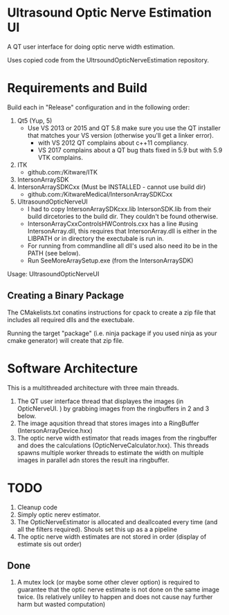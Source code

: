 # Ultrasound Optic Nerve Estimation UI

A QT user interface for doing optic nerve width estimation.

Uses copied code from the UltrsoundOpticNerveEstimation repository.



# Requirements and Build

Build each in "Release" configuration and in the following order:
1. Qt5 (Yup, 5)
   + Use VS 2013 or 2015 and QT 5.8 make sure you use the QT installer that matches your VS version (otherwise you'll get a linker error).
     + with VS 2012 QT complains about c++11 compliancy.
     + VS 2017 complains about a QT bug thats fixed in 5.9 but with 5.9 VTK complains.   
2. ITK
   + github.com:/Kitware/ITK
3. IntersonArraySDK
4. IntersonArraySDKCxx (Must be INSTALLED - cannot use build dir)
   + github.com:/KitwareMedical/IntersonArraySDKCxx
5. UltrasoundOpticNerveUI
    + I had to copy IntersonArraySDKcxx.lib IntersonSDK.lib from their build dircetories to the build dir. They couldn't be found otherwise.
    + IntersonArrayCxxControlsHWControls.cxx has a line #using IntersonArray.dll, this requires that IntersonArray.dll is either in the LIBPATH or in directory the exectubale is run in. 
    + For running from commandline all dll's used also need ito be in the PATH (see below).
    + Run SeeMoreArraySetup.exe (from the IntersonArraySDK)

Usage:
UltrasoundOpticNerveUI

## Creating a Binary Package

The CMakelists.txt conatins instructions for cpack to create a zip file that
includes all required dlls and the exectubale.

Running the target "package" (i.e. ninja package if you used ninja as your cmake generator) 
will create that zip file. 
 

# Software Architecture 

This is a multithreaded architecture with three main threads.
1. The QT user interface thread that displayes the images (in OpticNerveUI. ) by grabbing images from the ringbuffers in 2 and 3 below.
2. The image aqusition thread that stores images into a RingBuffer (IntersonArrayDevice.hxx)
3. The optic nerve width estimator that reads images from the ringbuffer and does the calculations (OpticNerveCalculator.hxx). This threads spawns multiple worker threads to estimate the width on multiple images in parallel adn stores the result ina ringbuffer.


# TODO
1. Cleanup code
2. Simply optic nerev estimator. 
3. The OpticNerveEstimator is allocated and deallcoated every time (and all the filters required). Shouls set this up as a a pipeline 
4. The optic nerve width estimates are not stored in order (display of estimate sis out order)

## Done
1. A mutex lock (or maybe some other clever option) is required to guarantee that the optic nerve estimate is not done on the same image twice. (Is relatively unliley to happen and does not cause nay further harm but wasted computation)

